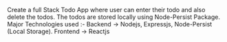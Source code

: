 Create a full Stack Todo App where user can enter their todo and also delete the todos.
The todos are stored locally using Node-Persist Package.
Major Technologies used :- 
Backend -> Nodejs, Expressjs, Node-Persist (Local Storage).
Frontend -> Reactjs
